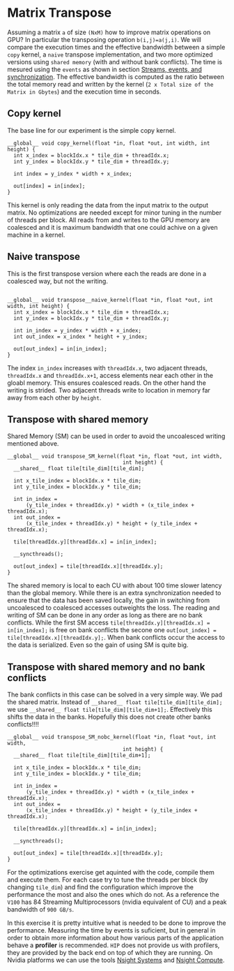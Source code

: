 # Matrix Transpose

Assuming a matrix `a` of size `(NxM)` how to improve matrix operations on GPU? In particular the transposing operation `b(i,j)=a(j,i)`. We will compare the execution times and the effective bandwidth between a simple `copy` kernel, a  `naive` transpose implementation, and two more optimized versions using `shared memory` (with and without bank conflicts). The time is mesured using the `events` as shown in section [Streams, events, and synchronization](../../docs/03-streams.md). The effective bandwidth is computed as the ratio between the total memory read and written by the kernel (`2 x Total size of the Matrix in Gbytes`) and the execution time in seconds. 

## Copy kernel
The base line for our experiment is the simple copy kernel. 
```
__global__ void copy_kernel(float *in, float *out, int width, int height) {
  int x_index = blockIdx.x * tile_dim + threadIdx.x;
  int y_index = blockIdx.y * tile_dim + threadIdx.y;

  int index = y_index * width + x_index;

  out[index] = in[index];
}
```
This kernel is only reading the data from the input matrix to the output matrix. No optimizations are needed except for minor tuning in the  number of threads per block. All reads from and writes to the GPU memory are coalesced and it is maximum bandwidth that one could achive on a given machine in a kernel.

## Naive transpose
This is the first transpose version where each the reads are done in a coalesced way, but not the writing.

```

__global__ void transpose__naive_kernel(float *in, float *out, int width, int height) {
  int x_index = blockIdx.x * tile_dim + threadIdx.x;
  int y_index = blockIdx.y * tile_dim + threadIdx.y;

  int in_index = y_index * width + x_index;
  int out_index = x_index * height + y_index;

  out[out_index] = in[in_index];
}
```
The index `in_index` increases with `threadIdx.x`, two adjacent threads, `threadIdx.x` and `threadIdx.x+1`, access elements near each other in the gloabl memory. This ensures coalesced reads. On the other hand the writing is strided. Two adjacent threads write to location in memory far away from each other by `height`.

## Transpose with shared memory
Shared Memory (SM) can be used in order to avoid the uncoalesced writing mentioned above.
```
__global__ void transpose_SM_kernel(float *in, float *out, int width,
                                     int height) {
  __shared__ float tile[tile_dim][tile_dim];

  int x_tile_index = blockIdx.x * tile_dim;
  int y_tile_index = blockIdx.y * tile_dim;

  int in_index =
      (y_tile_index + threadIdx.y) * width + (x_tile_index + threadIdx.x);
  int out_index =
      (x_tile_index + threadIdx.y) * height + (y_tile_index + threadIdx.x);

  tile[threadIdx.y][threadIdx.x] = in[in_index];

  __syncthreads();

  out[out_index] = tile[threadIdx.x][threadIdx.y];
}
``` 
The shared memory is local to each CU with about 100 time slower latency than the global memory. While there is an extra synchronization needed to ensure that the data has been saved locally, the gain in switching from uncoalesced to coalesced accesses outweights the loss. The reading and writing of SM can be done in any order as long as there are no bank conflicts. While the first SM access `tile[threadIdx.y][threadIdx.x] = in[in_index];` is free on bank conflicts the secone one `out[out_index] = tile[threadIdx.x][threadIdx.y];`. When bank conflicts occur the access to the data is serialized. Even so the gain of using SM is quite big.  

## Transpose with shared memory and no bank conflicts
The bank conflicts in this case can be solved in a very simple way. We pad the shared matrix. Instead of `__shared__ float tile[tile_dim][tile_dim];` we use `__shared__ float tile[tile_dim][tile_dim+1];`. Effectively this shifts the data in the banks. Hopefully this does not create other banks conflicts!!!!
```
__global__ void transpose_SM_nobc_kernel(float *in, float *out, int width,
                                     int height) {
  __shared__ float tile[tile_dim][tile_dim+1];

  int x_tile_index = blockIdx.x * tile_dim;
  int y_tile_index = blockIdx.y * tile_dim;

  int in_index =
      (y_tile_index + threadIdx.y) * width + (x_tile_index + threadIdx.x);
  int out_index =
      (x_tile_index + threadIdx.y) * height + (y_tile_index + threadIdx.x);

  tile[threadIdx.y][threadIdx.x] = in[in_index];

  __syncthreads();

  out[out_index] = tile[threadIdx.x][threadIdx.y];
}
``` 

For the optimizations exercise get aquinted with the code, compile them and execute them. For each case try to tune the threads per block (by changing `tile_dim`) and find the configuration which improve the performance  the most and also the ones which do not. As a reference the `V100` has 84 Streaming Multiprocessors (nvidia equivalent of CU) and a peak bandwidth of `900 GB/s`.


In this exercise it is pretty intuitive what is needed to be done to improve the performance.  Measuring the time by events is suficient, but in general  in order to obtain more information about how various parts of the application behave a **profiler** is recommended. `HIP` does not provide us with profilers, they are provided by the back end on top of which they are running. On Nvidia platforms we can use the tools [Nsight Systems](https://docs.csc.fi/computing/nsys/) and [Nsight Compute](https://docs.csc.fi/computing/ncu/).

